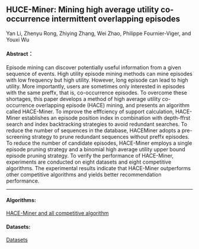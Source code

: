 ##  HUCE-Miner: Mining high average utility co-occurrence intermittent overlapping episodes

Yan Li, Zhenyu Rong, Zhiying Zhang, Wei Zhao, Philippe Fournier-Viger, and Youxi Wu

####  Abstract：
Episode mining can discover potentially useful information from a given sequence of events. High utility episode mining methods can mine episodes with low frequency but high utility. However, long episode can lead to high utility. More importantly, users are sometimes only interested in episodes with the same preffx, that is, co-occurrence episodes. To overcome these shortages, this paper develops a method of high average utility co-occurrence overlapping episode (HACE) mining, and presents an algorithm called HACE-Miner. To improve the efffciency of support calculation, HACE-Miner establishes an episode position index in combination with depth-ffrst search and index backtracking strategies to avoid redundant searches. To reduce the number of sequences in the database, HACEMiner adopts a pre-screening strategy to prune redundant sequences without preffx episodes. To reduce the number of candidate episodes, HACE-Miner employs a single episode pruning strategy and a binomial high average utility upper bound episode pruning strategy. To verify the performance of HACE-Miner, experiments are conducted on eight datasets and eight competitive algorithms. The experimental results indicate that HACE-Miner outperforms other competitive algorithms and yields better recommendation performance. 

---

#### Algorithms:
[HACE-Miner and all competitive algorithm](https://github.com/wuc567/Pattern-Mining/tree/master/HACE-Miner/code)

#### Datasets:
[Datasets](https://github.com/wuc567/Pattern-Mining/tree/master/HACE-Miner/datasets)

